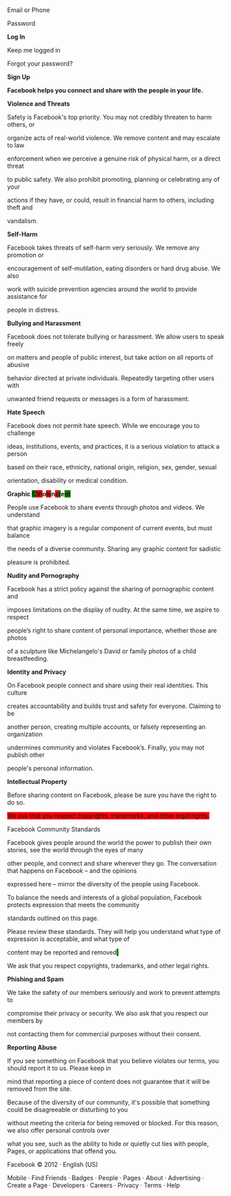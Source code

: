 Email or Phone

Password

**Log In**

Keep me logged in

Forgot your password?

**Sign Up<span style="background-color: green;">**

**Facebook helps you connect and share with the people in your life.</span>**

**Violence and Threats**

Safety is Facebook's top priority. You may not credibly threaten to harm others, or

organize acts of real-world violence. We remove content and may escalate to law

enforcement when we perceive a genuine risk of physical harm, or a direct threat

to public safety. We also prohibit promoting, planning or celebrating any of your

actions if they have, or could, result in financial harm to others, including theft and

vandalism.

**Self-Harm**

Facebook takes threats of self-harm very seriously. We remove any promotion or

encouragement of self-mutilation, eating disorders or hard drug abuse. We also

work with suicide prevention agencies around the world to provide assistance for

people in distress.

**Bullying and Harassment**

Facebook does not tolerate bullying or harassment. We allow users to speak freely

on matters and people of public interest, but take action on all reports of abusive

behavior directed at private individuals. Repeatedly targeting other users with

unwanted friend requests or messages is a form of harassment.

**Hate Speech**

Facebook does not permit hate speech. While we encourage you to challenge

ideas, institutions, events, and practices, it is a serious violation to attack a person

based on their race, ethnicity, national origin, religion, sex, gender, sexual

orientation, disability or medical condition.

**Graphic <span style="background-color: green;">C</span><span style="background-color: red;">Vi</span>o<span style="background-color: red;">le</span>n<span style="background-color: red;">c</span><span style="background-color: green;">t</span>e<span style="background-color: green;">nt</span>**

People use Facebook to share events through photos and videos. We understand

that graphic imagery is a regular component of current events, but must balance

the needs of a diverse community. Sharing any graphic content for sadistic

pleasure is prohibited.

**Nudity and Pornography**

Facebook has a strict policy against the sharing of pornographic content and

imposes limitations on the display of nudity. At the same time, we aspire to respect

people’s right to share content of personal importance, whether those are photos

of a sculpture like Michelangelo's David or family photos of a child breastfeeding.

**Identity and Privacy**

On Facebook people connect and share using their real identities. This culture

creates accountability and builds trust and safety for everyone. Claiming to be

another person, creating multiple accounts, or falsely representing an organization

undermines community and violates Facebook’s. Finally, you may not publish other

people's personal information.

**Intellectual Property**

Before sharing content on Facebook, please be sure you have the right to do so.

<span style="background-color: red;">We ask that you respect copyrights, trademarks, and other legal rights.

</span>Facebook Community Standards

Facebook gives people around the world the power to publish their own stories, see the world through the eyes of many

other people, and connect and share wherever they go. The conversation that happens on Facebook – and the opinions

expressed here – mirror the diversity of the people using Facebook. 

To balance the needs and interests of a global population, Facebook protects expression that meets the community

standards outlined on this page. 

Please review these standards. They will help you understand what type of expression is acceptable, and what type of

content may be reported and removed<span style="background-color: green;">.

We ask that you respect copyrights, trademarks, and other legal rights</span>.

**Phishing and Spam**

We take the safety of our members seriously and work to prevent attempts to

compromise their privacy or security. We also ask that you respect our members by

not contacting them for commercial purposes without their consent.

**Reporting Abuse**

If you see something on Facebook that you believe violates our terms, you should report it to us. Please keep in

mind that reporting a piece of content does not guarantee that it will be removed from the site. 

Because of the diversity of our community, it's possible that something could be disagreeable or disturbing to you

without meeting the criteria for being removed or blocked. For this reason, we also offer personal controls over

what you see, such as the ability to hide or quietly cut ties with people, Pages, or applications that offend you.

Facebook © 2012 · English (US)

Mobile · Find Friends · Badges · People · Pages · About · Advertising · Create a Page · Developers · Careers · Privacy · Terms · Help
